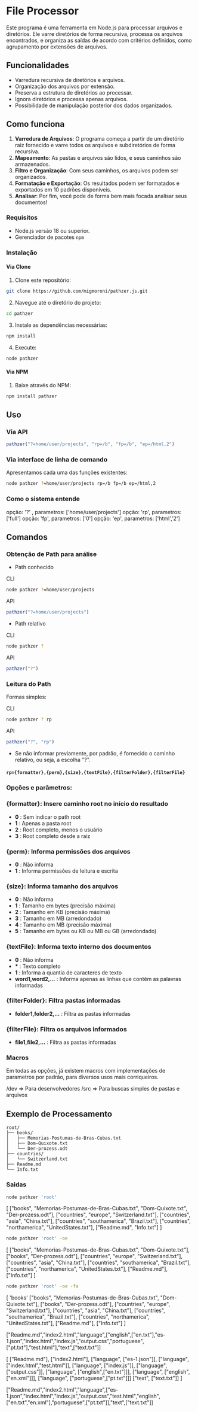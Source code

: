 # File Processor

Este programa é uma ferramenta em Node.js para processar arquivos e diretórios. Ele varre diretórios de forma recursiva, processa os arquivos encontrados, e organiza as saídas de acordo com critérios definidos, como agrupamento por extensões de arquivos.

## Funcionalidades

- Varredura recursiva de diretórios e arquivos.
- Organização dos arquivos por extensão.
- Preserva a estrutura de diretórios ao processar.
- Ignora diretórios e processa apenas arquivos.
- Possibilidade de manipulação posterior dos dados organizados.

## Como funciona

1. **Varredura de Arquivos**: O programa começa a partir de um diretório raiz fornecido e varre todos os arquivos e subdiretórios de forma recursiva.
2. **Mapeamento**: As pastas e arquivos são lidos, e seus caminhos são armazenados.
3. **Filtro e Organização**: Com seus caminhos, os arquivos podem ser organizados.
4. **Formatação e Exportação**: Os resultados podem ser formatados e exportados em 10 padrões disponíveis.
5. **Analisar**: Por fim, você pode de forma bem mais focada analisar seus documentos!

### Requisitos

- Node.js versão 18 ou superior.
- Gerenciador de pacotes `npm`

### Instalação

#### Via Clone

1. Clone este repositório:

```bash
git clone https://github.com/migmoroni/pathzer.js.git
```

2. Navegue até o diretório do projeto:

```bash
cd pathzer
```

3. Instale as dependências necessárias:

```bash
npm install
```

4. Execute:

```bash
node pathzer
```

#### Via NPM

1. Baixe através do NPM:

```bash
npm install pathzer
```

## Uso

### Via API

```js
pathzer("?=home/user/projects", "rp=/b", "fp=/b", "ep=/html,2")
```

### Via interface de linha de comando

Apresentamos cada uma das funções existentes:

```bash
node pathzer ?=home/user/projects rp=/b fp=/b ep=/html,2
```

### Como o sistema entende

opção: '?' , parametros: ['home/user/projects']
opção: 'rp', parametros: ['full']
opção: 'fp', parametros: ['0']
opção: 'ep', parametros: ['html','2']

## Comandos

### Obtenção de Path para análise

- Path conhecido

CLI
```bash
node pathzer ?=home/user/projects
```
API
```js
pathzer("?=home/user/projects")
```

- Path relativo

CLI
```bash
node pathzer ?
```
API
```js
pathzer("?")
```

### Leitura do Path

Formas simples:

CLI
```bash
node pathzer ? rp
```
API
```js
pathzer("?", "rp")
```

* Se não informar previamente, por padrão, é fornecido o caminho relativo, ou seja, a escolha "?".

#### `rp={formatter},{perm},{size},{textFile},{filterFolder},{filterFile}`

### Opções e parâmetros:

### {formatter}: Insere caminho root no início do resultado

- **0** : Sem indicar o path root
- **1** : Apenas a pasta root
- **2** : Root completo, menos o usuário
- **3** : Root completo desde a raiz

### {perm}: Informa permissões dos arquivos

- **0** : Não informa
- **1** : Informa permissões de leitura e escrita

### {size}: Informa tamanho dos arquivos

- **0** : Não informa
- **1** : Tamanho em bytes (precisão máxima)
- **2** : Tamanho em KB (precisão máxima)
- **3** : Tamanho em MB (arredondado)
- **4** : Tamanho em MB (precisão máxima)
- **5** : Tamanho em bytes ou KB ou MB ou GB (arredondado)

### {textFile}: Informa texto interno dos documentos

- **0** : Não informa
- **\*** : Texto completo
- **1** : Informa a quantia de caracteres de texto
- **word1,word2,...** : Informa apenas as linhas que contêm as palavras informadas

### {filterFolder}: Filtra pastas informadas

- **folder1,folder2,...** : Filtra as pastas informadas

### {filterFile}: Filtra os arquivos informados

- **file1,file2,...** : Filtra as pastas informadas

### Macros

Em todas as opções, já existem macros com implementações de parametros por padrão, para diversos usos mais corriqueiros.

/dev => Para desenvolvedores
/src => Para buscas simples de pastas e arquivos

## Exemplo de Processamento

```
root/
├── books/
│   ├── Memorias-Postumas-de-Bras-Cubas.txt
│   ├── Dom-Quixote.txt
│   └── Der-prozess.odt
├── countries/
│   └── Switzerland.txt
├── Readme.md
└── Info.txt
```
### Saidas

```bash
node pathzer 'root'
```

[
    ["books", "Memorias-Postumas-de-Bras-Cubas.txt", "Dom-Quixote.txt", "Der-prozess.odt"],
    ["countries", "europe", "Switzerland.txt"],
    ["countries", "asia", "China.txt"],
    ["countries", "southamerica", "Brazil.txt"],
    ["countries", "northamerica", "UnitedStates.txt"],
    ["Readme.md", "Info.txt"]
]

```bash
node pathzer 'root' -oe
```

[
    ["books", "Memorias-Postumas-de-Bras-Cubas.txt", "Dom-Quixote.txt"],
    ["books", "Der-prozess.odt"],
    ["countries", "europe", "Switzerland.txt"],
    ["countries", "asia", "China.txt"],
    ["countries", "southamerica", "Brazil.txt"],
    ["countries", "northamerica", "UnitedStates.txt"],
    ["Readme.md"],
    ["Info.txt"]
]

```bash
node pathzer 'root' -oe -fa
```

[
    'books'
    ["books", "Memorias-Postumas-de-Bras-Cubas.txt", "Dom-Quixote.txt"],
    ["books", "Der-prozess.odt"],
    ["countries", "europe", "Switzerland.txt"],
    ["countries", "asia", "China.txt"],
    ["countries", "southamerica", "Brazil.txt"],
    ["countries", "northamerica", "UnitedStates.txt"],
    ["Readme.md"],
    ["Info.txt"]
]

["Readme.md","index2.html","language",["english",["en.txt"],"es-1.json","index.html","index.js","output.css","portuguese",["pt.txt"],"test.html"],"text",["text.txt"]]

[
    ["Readme.md"],
    ["index2.html"],
    ["language", ["es-1.json"]],
    ["language", ["index.html","test.html"]],
    ["language", ["index.js"]],
    ["language", ["output.css"]],
    ["language", ["english",["en.txt"]]],
    ["language", ["english",["en.xml"]]],
    ["language", ["portuguese",["pt.txt"]]]
    ["text", ["text.txt"]]
]


["Readme.md","index2.html","language",["es-1.json","index.html","index.js","output.css","test.html","english",["en.txt","en.xml"],"portuguese",["pt.txt"]],"text",["text.txt"]]